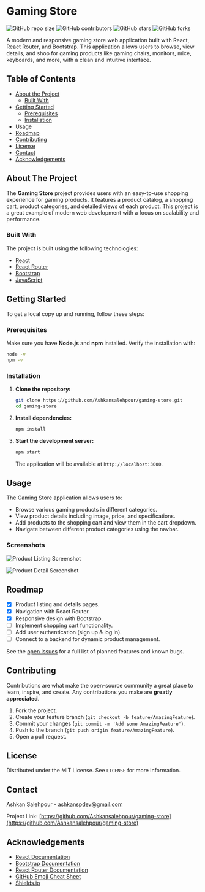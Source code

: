 # Gaming Store

![GitHub repo size](https://img.shields.io/github/repo-size/Ashkansalehpour/gaming-store)
![GitHub contributors](https://img.shields.io/github/contributors/Ashkansalehpour/gaming-store)
![GitHub stars](https://img.shields.io/github/stars/Ashkansalehpour/gaming-store?style=social)
![GitHub forks](https://img.shields.io/github/forks/Ashkansalehpour/gaming-store?style=social)

A modern and responsive gaming store web application built with React, React Router, and Bootstrap. This application allows users to browse, view details, and shop for gaming products like gaming chairs, monitors, mice, keyboards, and more, with a clean and intuitive interface.

## Table of Contents

- [About the Project](#about-the-project)
  - [Built With](#built-with)
- [Getting Started](#getting-started)
  - [Prerequisites](#prerequisites)
  - [Installation](#installation)
- [Usage](#usage)
- [Roadmap](#roadmap)
- [Contributing](#contributing)
- [License](#license)
- [Contact](#contact)
- [Acknowledgements](#acknowledgements)

## About The Project

The **Gaming Store** project provides users with an easy-to-use shopping experience for gaming products. It features a product catalog, a shopping cart, product categories, and detailed views of each product. This project is a great example of modern web development with a focus on scalability and performance.

### Built With

The project is built using the following technologies:

- [React](https://reactjs.org/)
- [React Router](https://reactrouter.com/)
- [Bootstrap](https://getbootstrap.com/)
- [JavaScript](https://www.javascript.com/)

## Getting Started

To get a local copy up and running, follow these steps:

### Prerequisites

Make sure you have **Node.js** and **npm** installed. Verify the installation with:

```bash
node -v
npm -v
```

### Installation

1. **Clone the repository:**

   ```bash
   git clone https://github.com/Ashkansalehpour/gaming-store.git
   cd gaming-store
   ```

2. **Install dependencies:**

   ```bash
   npm install
   ```

3. **Start the development server:**

   ```bash
   npm start
   ```

   The application will be available at `http://localhost:3000`.

## Usage

The Gaming Store application allows users to:

- Browse various gaming products in different categories.
- View product details including image, price, and specifications.
- Add products to the shopping cart and view them in the cart dropdown.
- Navigate between different product categories using the navbar.

### Screenshots

![Product Listing Screenshot](public/screenshots/product-listing.png)

![Product Detail Screenshot](public/screenshots/product-detail.png)

## Roadmap

- [x] Product listing and details pages.
- [x] Navigation with React Router.
- [x] Responsive design with Bootstrap.
- [ ] Implement shopping cart functionality.
- [ ] Add user authentication (sign up & log in).
- [ ] Connect to a backend for dynamic product management.

See the [open issues](https://github.com/Ashkansalehpour/gaming-store/issues) for a full list of planned features and known bugs.

## Contributing

Contributions are what make the open-source community a great place to learn, inspire, and create. Any contributions you make are **greatly appreciated**.

1. Fork the project.
2. Create your feature branch (`git checkout -b feature/AmazingFeature`).
3. Commit your changes (`git commit -m 'Add some AmazingFeature'`).
4. Push to the branch (`git push origin feature/AmazingFeature`).
5. Open a pull request.

## License

Distributed under the MIT License. See `LICENSE` for more information.

## Contact

Ashkan Salehpour - [ashkanspdev@gmail.com](mailto:ashkanspdev@gmail.com)

Project Link: [https://github.com/Ashkansalehpour/gaming-store](https://github.com/Ashkansalehpour/gaming-store)

## Acknowledgements

- [React Documentation](https://reactjs.org/docs/getting-started.html)
- [Bootstrap Documentation](https://getbootstrap.com/docs/5.0/getting-started/introduction/)
- [React Router Documentation](https://reactrouter.com/docs/en/v6)
- [GitHub Emoji Cheat Sheet](https://github.com/ikatyang/emoji-cheat-sheet)
- [Shields.io](https://shields.io/)

